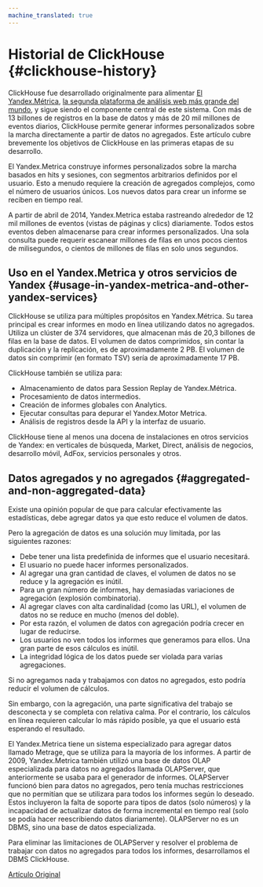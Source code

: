 ```yaml
---
machine_translated: true
---
```


# Historial de ClickHouse {#clickhouse-history}

ClickHouse fue desarrollado originalmente para alimentar [El Yandex.Métrica](https://metrica.yandex.com/), [la segunda plataforma de análisis web más grande del mundo](http://w3techs.com/technologies/overview/traffic_analysis/all), y sigue siendo el componente central de este sistema. Con más de 13 billones de registros en la base de datos y más de 20 mil millones de eventos diarios, ClickHouse permite generar informes personalizados sobre la marcha directamente a partir de datos no agregados. Este artículo cubre brevemente los objetivos de ClickHouse en las primeras etapas de su desarrollo.

El Yandex.Metrica construye informes personalizados sobre la marcha basados en hits y sesiones, con segmentos arbitrarios definidos por el usuario. Esto a menudo requiere la creación de agregados complejos, como el número de usuarios únicos. Los nuevos datos para crear un informe se reciben en tiempo real.

A partir de abril de 2014, Yandex.Metrica estaba rastreando alrededor de 12 mil millones de eventos (vistas de páginas y clics) diariamente. Todos estos eventos deben almacenarse para crear informes personalizados. Una sola consulta puede requerir escanear millones de filas en unos pocos cientos de milisegundos, o cientos de millones de filas en solo unos segundos.

## Uso en el Yandex.Metrica y otros servicios de Yandex {#usage-in-yandex-metrica-and-other-yandex-services}

ClickHouse se utiliza para múltiples propósitos en Yandex.Métrica.
Su tarea principal es crear informes en modo en línea utilizando datos no agregados. Utiliza un clúster de 374 servidores, que almacenan más de 20,3 billones de filas en la base de datos. El volumen de datos comprimidos, sin contar la duplicación y la replicación, es de aproximadamente 2 PB. El volumen de datos sin comprimir (en formato TSV) sería de aproximadamente 17 PB.

ClickHouse también se utiliza para:

-   Almacenamiento de datos para Session Replay de Yandex.Métrica.
-   Procesamiento de datos intermedios.
-   Creación de informes globales con Analytics.
-   Ejecutar consultas para depurar el Yandex.Motor Metrica.
-   Análisis de registros desde la API y la interfaz de usuario.

ClickHouse tiene al menos una docena de instalaciones en otros servicios de Yandex: en verticales de búsqueda, Market, Direct, análisis de negocios, desarrollo móvil, AdFox, servicios personales y otros.

## Datos agregados y no agregados {#aggregated-and-non-aggregated-data}

Existe una opinión popular de que para calcular efectivamente las estadísticas, debe agregar datos ya que esto reduce el volumen de datos.

Pero la agregación de datos es una solución muy limitada, por las siguientes razones:

-   Debe tener una lista predefinida de informes que el usuario necesitará.
-   El usuario no puede hacer informes personalizados.
-   Al agregar una gran cantidad de claves, el volumen de datos no se reduce y la agregación es inútil.
-   Para un gran número de informes, hay demasiadas variaciones de agregación (explosión combinatoria).
-   Al agregar claves con alta cardinalidad (como las URL), el volumen de datos no se reduce en mucho (menos del doble).
-   Por esta razón, el volumen de datos con agregación podría crecer en lugar de reducirse.
-   Los usuarios no ven todos los informes que generamos para ellos. Una gran parte de esos cálculos es inútil.
-   La integridad lógica de los datos puede ser violada para varias agregaciones.

Si no agregamos nada y trabajamos con datos no agregados, esto podría reducir el volumen de cálculos.

Sin embargo, con la agregación, una parte significativa del trabajo se desconecta y se completa con relativa calma. Por el contrario, los cálculos en línea requieren calcular lo más rápido posible, ya que el usuario está esperando el resultado.

El Yandex.Metrica tiene un sistema especializado para agregar datos llamado Metrage, que se utiliza para la mayoría de los informes.
A partir de 2009, Yandex.Metrica también utilizó una base de datos OLAP especializada para datos no agregados llamada OLAPServer, que anteriormente se usaba para el generador de informes.
OLAPServer funcionó bien para datos no agregados, pero tenía muchas restricciones que no permitían que se utilizara para todos los informes según lo deseado. Estos incluyeron la falta de soporte para tipos de datos (solo números) y la incapacidad de actualizar datos de forma incremental en tiempo real (solo se podía hacer reescribiendo datos diariamente). OLAPServer no es un DBMS, sino una base de datos especializada.

Para eliminar las limitaciones de OLAPServer y resolver el problema de trabajar con datos no agregados para todos los informes, desarrollamos el DBMS ClickHouse.

[Artículo Original](https://clickhouse.tech/docs/es/introduction/history/) <!--hide-->
